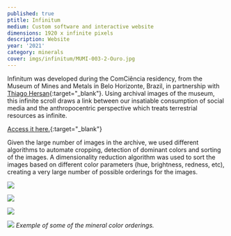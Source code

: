 ```yaml
---
published: true
ptitle: Infinitum
medium: Custom software and interactive website
dimensions: 1920 x infinite pixels
description: Website
year: '2021'
category: minerals
cover: imgs/infinitum/MUMI-003-2-Ouro.jpg
---
```

Infinitum was developed during the ComCiência residency, from the Museum of Mines and Metals in Belo Horizonte, Brazil, in partnership with [Thiago Hersan](https://thiagohersan.com/){:target="_blank"}. Using archival images of the museum, this infinite scroll draws a link between our insatiable consumption of social media and the anthropocentric perspective which treats terrestrial resources as infinite.

[Access it here.](https://infinitum.marinagem.com/){:target="_blank"}

Given the large number of images in the archive, we used different algorithms to automate cropping, detection of dominant colors and sorting of the images. A dimensionality reduction algorithm was used to sort the images based on different color parameters (hue, brightness, redness, etc), creating a very large number of possible orderings for the images.

![]({{site.baseurl}}/imgs/infinitum/mapa_textura.jpg)

![]({{site.baseurl}}/imgs/infinitum/Infinitum_0_laranja.jpg)

![]({{site.baseurl}}/imgs/infinitum/Infinitum_1_white.jpg)

![]({{site.baseurl}}/imgs/infinitum/Infinitum_2_green.jpg)
_Exemple of some of the mineral color orderings._
